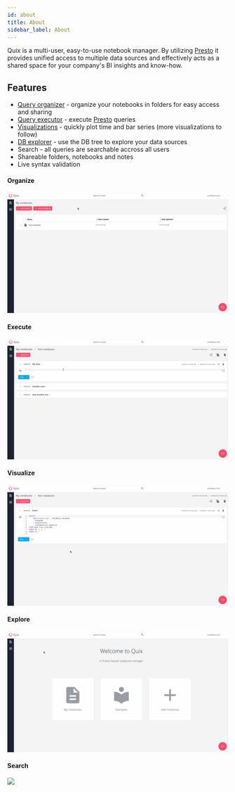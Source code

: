 ```yaml
---
id: about
title: About
sidebar_label: About
---
```


Quix is a multi-user, easy-to-use notebook manager. By utilizing [Presto](https://github.com/prestosql/presto) it provides unified access to multiple data sources and effectively acts as a shared space for your company's BI insights and know-how.

## Features
- [Query organizer](#organize) - organize your notebooks in folders for easy access and sharing
- [Query executor](#execute) - execute [Presto](https://github.com/prestosql/presto) queries
- [Visualizations](#visualize) - quickly plot time and bar series (more visualizations to follow)
- [DB explorer](#explore) - use the DB tree to explore your data sources
- Search - all queries are searchable accross all users
- Shareable folders, notebooks and notes
- Live syntax validation


#### Organize
![](assets/management.gif)

#### Execute
![](assets/presto.gif)

#### Visualize
![](assets/chart.gif)

#### Explore
![](assets/db.gif)

#### Search
![](assets/search.gif)
